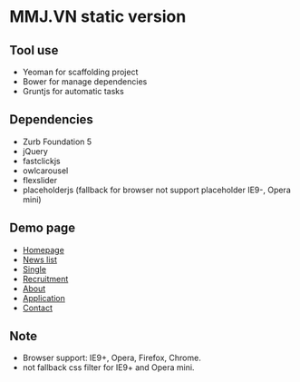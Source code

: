 # MMJ.VN static version
## Tool use
* Yeoman for scaffolding project
* Bower for manage dependencies
* Gruntjs for automatic tasks

## Dependencies
* Zurb Foundation 5
* jQuery
* fastclickjs
* owlcarousel 
* flexslider
* placeholderjs (fallback for browser not support placeholder IE9-, Opera mini)

## Demo page
* <a href="http://nguyenmanh1507.github.io/mmjvn-html/dist/" target="_blank">Homepage</a>
* <a href="http://nguyenmanh1507.github.io/mmjvn-html/dist/news-list.html" target="_blank">News list</a>
* <a href="http://nguyenmanh1507.github.io/mmjvn-html/dist/single.html" target="_blank">Single</a>
* <a href="http://nguyenmanh1507.github.io/mmjvn-html/dist/recruitment.html" target="_blank">Recruitment</a>
* <a href="http://nguyenmanh1507.github.io/mmjvn-html/dist/about-us.html" target="_blank">About</a>
* <a href="http://nguyenmanh1507.github.io/mmjvn-html/dist/application.html" target="_blank">Application</a>
* <a href="http://nguyenmanh1507.github.io/mmjvn-html/dist/contact.html" target="_blank">Contact</a>

## Note
* Browser support: IE9+, Opera, Firefox, Chrome.
* not fallback css filter for IE9+ and Opera mini.
